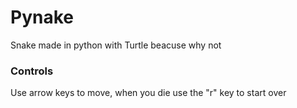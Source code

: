 # Pynake
Snake made in python with Turtle beacuse why not

### Controls

Use arrow keys to move, when you die use the "r" key to start over

